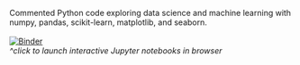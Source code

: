 Commented Python code exploring data science and machine learning with numpy, pandas, scikit-learn, matplotlib, and seaborn.<br><br>
[![Binder](https://mybinder.org/badge_logo.svg)](https://mybinder.org/v2/gh/alandavidgrunberg/data_science_notebooks/HEAD)<br>
<i>^click to launch interactive Jupyter notebooks in browser</i>
